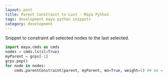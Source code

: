 ```yaml
---
layout: post
title: Parent Constraint to Last - Maya Python
tags: development maya python snippets
category: development
---
```


Snippet to constraint all selected nodes to the last selected.

```python
import maya.cmds as cmds
nodes = cmds.ls(sl=True)
myParent = grps[-1]
grps.pop()
for node in nodes:
    cmds.parentConstraint(parent, myParent, mo=True, weight=1) ## mo = False if you do not want to maintain offset
```
